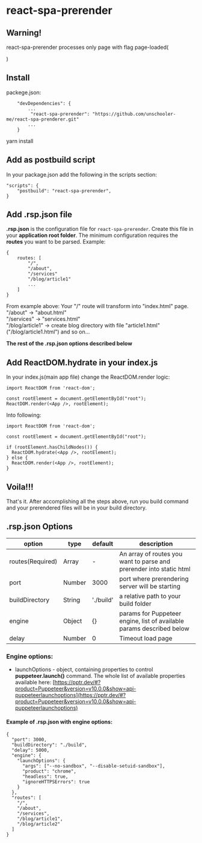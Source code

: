 # react-spa-prerender

## Warning!
react-spa-prerender processes only page with flag page-loaded(<div id="page-loaded" />)

## Install
packege.json: 
```
    "devDependencies": {
        ...
         "react-spa-prerender": "https://github.com/unschooler-me/react-spa-prenderer.git"
        ...
    }
```
yarn install

## Add as postbuild script
In your package.json add the following in the scripts section:
```
"scripts": {
    "postbuild": "react-spa-prerender",
}
```

## Add .rsp.json file
__.rsp.json__ is the configuration file for `react-spa-prerender`. Create this file in your __application root folder__.
The minimum configuration requires the __routes__ you want to be parsed.
Example:
```
{
    routes: [
        "/",
        "/about",
        "/services"
        "/blog/article1"
        ...
    ]
}
```
From example above:
Your "/" route will transform into "index.html" page.  
"/about" -> "about.html"  
"/services" -> "services.html"  
"/blog/article1" -> create blog directory with file "article1.html" ("/blog/article1.html")
and so on...

__The rest of the .rsp.json options described below__

## Add ReactDOM.hydrate in your index.js 
In your index.js(main app file) change the ReactDOM.render logic:
```
import ReactDOM from 'react-dom';

const rootElement = document.getElementById("root");
ReactDOM.render(<App />, rootElement);
```
Into following:
```
import ReactDOM from 'react-dom';

const rootElement = document.getElementById("root");

if (rootElement.hasChildNodes()) {
  ReactDOM.hydrate(<App />, rootElement);
} else {
  ReactDOM.render(<App />, rootElement);
}
```

## Voila!!!
That's it. After accomplishing all the steps above, run you build command and your prerendered files will be in your build directory.

## .rsp.json Options

|option | type | default | description |
|-----|--------|------|---------|
| routes(Required) | Array | - | An array of routes you want to parse and prerender into static html|
| port | Number | 3000 | port where prerendering server will be starting |
| buildDirectory | String | './build' | a relative path to your build folder
|engine | Object | {} | params for Puppeteer engine, list of available params described below
| delay | Number | 0  | Timeout load page


### Engine options:
- launchOptions - object, containing properties to control **puppeteer.launch()** command. The whole list of available properties available here: [https://pptr.dev/#?product=Puppeteer&version=v10.0.0&show=api-puppeteerlaunchoptions](https://pptr.dev/#?product=Puppeteer&version=v10.0.0&show=api-puppeteerlaunchoptions)

#### Example of .rsp.json with engine options:
```
{
  "port": 3000,
  "buildDirectory": "./build",
  "delay": 5000,
  "engine": {
    "launchOptions": {
      "args": ["--no-sandbox", "--disable-setuid-sandbox"],
      "product": "chrome",
      "headless": true,
      "ignoreHTTPSErrors": true
    }
  },
  "routes": [
    "/",
    "/about",
    "/services",
    "/blog/article1",
    "/blog/article2"
  ]
}
```
